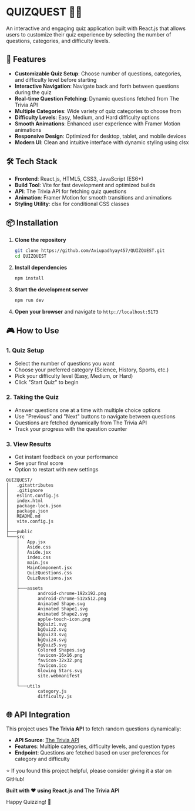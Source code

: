 # QUIZQUEST 🧠✨

An interactive and engaging quiz application built with React.js that allows users to customize their quiz experience by selecting the number of questions, categories, and difficulty levels.

## 🚀 Features

- **Customizable Quiz Setup**: Choose number of questions, categories, and difficulty level before starting
- **Interactive Navigation**: Navigate back and forth between questions during the quiz
- **Real-time Question Fetching**: Dynamic questions fetched from The Trivia API
- **Multiple Categories**: Wide variety of quiz categories to choose from
- **Difficulty Levels**: Easy, Medium, and Hard difficulty options
- **Smooth Animations**: Enhanced user experience with Framer Motion animations
- **Responsive Design**: Optimized for desktop, tablet, and mobile devices
- **Modern UI**: Clean and intuitive interface with dynamic styling using clsx

## 🛠️ Tech Stack

- **Frontend**: React.js, HTML5, CSS3, JavaScript (ES6+)
- **Build Tool**: Vite for fast development and optimized builds
- **API**: The Trivia API for fetching quiz questions
- **Animation**: Framer Motion for smooth transitions and animations
- **Styling Utility**: clsx for conditional CSS classes

## 📦 Installation

1. **Clone the repository**
   ```bash
   git clone https://github.com/Aviupadhyay457/QUIZQUEST.git
   cd QUIZQUEST
   ```

2. **Install dependencies**
   ```bash
   npm install
   ```

3. **Start the development server**
   ```bash
   npm run dev
   ```

4. **Open your browser** and navigate to `http://localhost:5173`

## 🎮 How to Use

### 1. **Quiz Setup**
   - Select the number of questions you want
   - Choose your preferred category (Science, History, Sports, etc.)
   - Pick your difficulty level (Easy, Medium, or Hard)
   - Click "Start Quiz" to begin

### 2. **Taking the Quiz**
   - Answer questions one at a time with multiple choice options
   - Use "Previous" and "Next" buttons to navigate between questions
   - Questions are fetched dynamically from The Trivia API
   - Track your progress with the question counter

### 3. **View Results**
   - Get instant feedback on your performance
   - See your final score 
   - Option to restart with new settings

```
QUIZQUEST/
│   .gitattributes
│   .gitignore
│   eslint.config.js
│   index.html
│   package-lock.json
│   package.json
│   README.md
│   vite.config.js
│
├───public
└───src
    │   App.jsx
    │   Aside.css
    │   Aside.jsx
    │   index.css
    │   main.jsx
    │   MainComponent.jsx
    │   QuizQuestions.css
    │   QuizQuestions.jsx
    │
    ├───assets
    │       android-chrome-192x192.png
    │       android-chrome-512x512.png
    │       Animated Shape.svg
    │       Animated Shape1.svg
    │       Animated Shape2.svg
    │       apple-touch-icon.png
    │       bgQuiz1.svg
    │       bgQuiz2.svg
    │       bgQuiz3.svg
    │       bgQuiz4.svg
    │       bgQuiz5.svg
    │       Colored Shapes.svg
    │       favicon-16x16.png
    │       favicon-32x32.png
    │       favicon.ico
    │       Glowing Stars.svg
    │       site.webmanifest
    │
    └───utils
            category.js
            difficulty.js
```

## 🌐 API Integration

This project uses **The Trivia API** to fetch random questions dynamically:

- **API Source**: [The Trivia API](https://the-trivia-api.com/)
- **Features**: Multiple categories, difficulty levels, and question types
- **Endpoint**: Questions are fetched based on user preferences for category and difficulty

⭐ If you found this project helpful, please consider giving it a star on GitHub!

**Built with ❤️ using React.js and The Trivia API**

Happy Quizzing! 🎯
